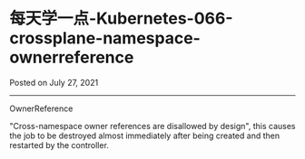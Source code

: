 # 每天学一点-Kubernetes-066-crossplane-namespace-ownerreference

Posted on July 27, 2021

---

OwnerReference

"Cross-namespace owner references are disallowed by design", this causes the job to be destroyed almost immediately 
after being created and then restarted by the controller.
